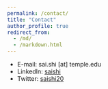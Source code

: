 ```yaml
---
permalink: /contact/
title: "Contact"
author_profile: true
redirect_from: 
  - /md/
  - /markdown.html
---
```


* E-mail: sai.shi [at] temple.edu
* LinkedIn: [saishi](http://www.linkedin.com/in/sai-shi)
* Twitter: [saishi20](https://twitter.com/SaiShi20)

